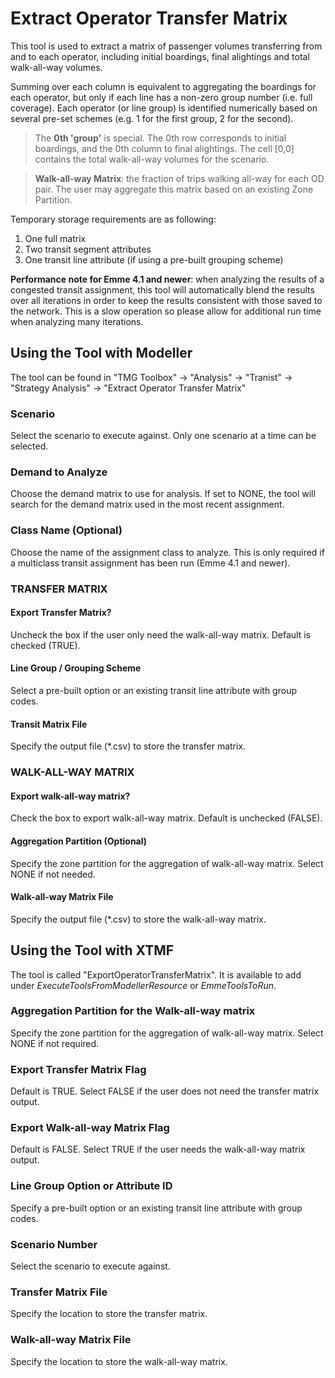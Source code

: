 # **Extract Operator Transfer Matrix**
This tool is used to extract a matrix of passenger volumes transferring from and to each operator, including initial boardings, final alightings and total walk-all-way volumes. 

Summing over each column is equivalent to aggregating the boardings for each operator, but only if each line has a non-zero group number (i.e. full coverage). Each operator (or line group) is identified numerically based on several pre-set schemes (e.g. 1 for the first group, 2 for the second). 
> The **0th 'group'** is special. The 0th row corresponds to initial boardings, and the 0th column to final alightings. The cell [0,0] contains the total walk-all-way volumes for the scenario. 

> **Walk-all-way Matrix**: the fraction of trips walking all-way for each OD pair. The user may aggregate this matrix based on an existing Zone Partition. 

Temporary storage requirements are as following: 
1. One full matrix
2. Two transit segment attributes
3. One transit line attribute (if using a pre-built grouping scheme)

**Performance note for Emme 4.1 and newer**: when analyzing the results of a congested transit assignment, this tool will automatically blend the results over all iterations in order to keep the results consistent with those saved to the network. This is a slow operation so please allow for additional run time when analyzing many iterations.


## **Using the Tool with Modeller**
The tool can be found in "TMG Toolbox" -> "Analysis" -> "Tranist" -> "Strategy Analysis" -> "Extract Operator Transfer Matrix"

### Scenario
Select the scenario to execute against. Only one scenario at a time can be selected.

### Demand to Analyze
Choose the demand matrix to use for analysis. If set to NONE, the tool will search for the demand matrix used in the most recent assignment.

### Class Name (Optional)
Choose the name of the assignment class to analyze. This is only required if a multiclass transit assignment has been run (Emme 4.1 and newer).

### TRANSFER MATRIX
#### Export Transfer Matrix?
Uncheck the box if the user only need the walk-all-way matrix. Default is checked (TRUE).
#### Line Group / Grouping Scheme
Select a pre-built option or an existing transit line attribute with group codes.
#### Transit Matrix File
Specify the output file (*.csv) to store the transfer matrix.

### WALK-ALL-WAY MATRIX
#### Export walk-all-way matrix?
Check the box to export walk-all-way matrix. Default is unchecked (FALSE).
#### Aggregation Partition (Optional)
Specify the zone partition for the aggregation of walk-all-way matrix. Select NONE if not needed.
#### Walk-all-way Matrix File
Specify the output file (*.csv) to store the walk-all-way matrix.


## **Using the Tool with XTMF**
The tool is called "ExportOperatorTransferMatrix".  It is available to add under *ExecuteToolsFromModellerResource* or *EmmeToolsToRun*.

### Aggregation Partition for the Walk-all-way matrix
Specify the zone partition for the aggregation of walk-all-way matrix. Select NONE if not required.

### Export Transfer Matrix Flag
Default is TRUE. Select FALSE if the user does not need the transfer matrix output.

### Export Walk-all-way Matrix Flag
Default is FALSE. Select TRUE if the user needs the walk-all-way matrix output.

### Line Group Option or Attribute ID
Specify a pre-built option or an existing transit line attribute with group codes.

### Scenario Number
Select the scenario to execute against. 

### Transfer Matrix File
Specify the location to store the transfer matrix.

### Walk-all-way Matrix File
Specify the location to store the walk-all-way matrix.

